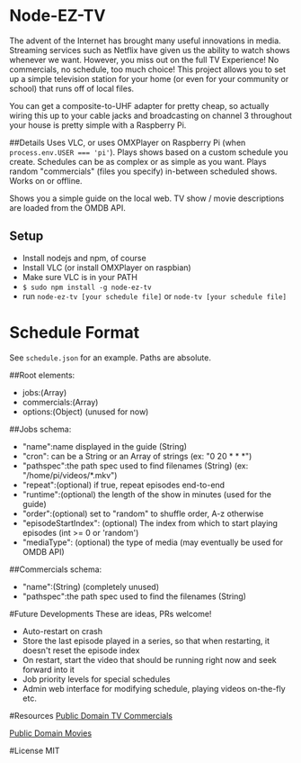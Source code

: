 # Node-EZ-TV
The advent of the Internet has brought many useful innovations in media.  Streaming services such as Netflix have given us the ability to watch shows whenever we want.  However, you miss out on the full TV Experience!  No commercials, no schedule, too much choice!  This project allows you to set up a simple television station for your home (or even for your community or school) that runs off of local files.

You can get a composite-to-UHF adapter for pretty cheap, so actually wiring this up to your cable jacks and broadcasting on channel 3 throughout your house is pretty simple with a Raspberry Pi.

##Details
Uses VLC, or uses OMXPlayer on Raspberry Pi (when `process.env.USER === 'pi'`).
Plays shows based on a custom schedule you create.  Schedules can be as complex or as simple as you want.
Plays random "commercials" (files you specify) in-between scheduled shows.  
Works on or offline.  

Shows you a simple guide on the local web.  TV show / movie descriptions are loaded from the OMDB API.

## Setup
* Install nodejs and npm, of course
* Install VLC (or install OMXPlayer on raspbian)
 * Make sure VLC is in your PATH
* `$ sudo npm install -g node-ez-tv`
* run `node-ez-tv [your schedule file]` or `node-tv [your schedule file]`

# Schedule Format

See `schedule.json` for an example.  Paths are absolute.

##Root elements:

* jobs:(Array)
* commercials:(Array)
* options:(Object) (unused for now)


##Jobs schema:

* "name":name displayed in the guide (String)
* "cron": can be a String or an Array of strings (ex: "0 20 * * *")
* "pathspec":the path spec used to find filenames (String) (ex: "/home/pi/videos/*.mkv")
* "repeat":(optional) if true, repeat episodes end-to-end
* "runtime":(optional) the length of the show in minutes (used for the guide)
* "order":(optional) set to "random" to shuffle order, A-z otherwise
* "episodeStartIndex": (optional) The index from which to start playing episodes (int >= 0 or 'random')
* "mediaType": (optional) the type of media (may eventually be used for OMDB API)

##Commercials schema:

* "name":(String) (completely unused)
* "pathspec":the path spec used to find the filenames (String)

#Future Developments
These are ideas, PRs welcome!

* Auto-restart on crash
* Store the last episode played in a series, so that when restarting, it doesn't reset the episode index
* On restart, start the video that should be running right now and seek forward into it
* Job priority levels for special schedules
* Admin web interface for modifying schedule, playing videos on-the-fly etc.

#Resources
[Public Domain TV Commercials](https://archive.org/details/classic_tv_commercials)

[Public Domain Movies](https://archive.org/details/SciFi_Horror)

#License
MIT
